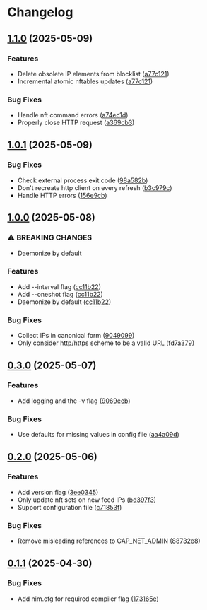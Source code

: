 # Changelog

## [1.1.0](https://github.com/cycneuramus/deceptimeed/compare/v1.0.1...v1.1.0) (2025-05-09)


### Features

* Delete obsolete IP elements from blocklist ([a77c121](https://github.com/cycneuramus/deceptimeed/commit/a77c121bbdcfa5fe95d9e837883bc5efc6d129b6))
* Incremental atomic nftables updates ([a77c121](https://github.com/cycneuramus/deceptimeed/commit/a77c121bbdcfa5fe95d9e837883bc5efc6d129b6))


### Bug Fixes

* Handle nft command errors ([a74ec1d](https://github.com/cycneuramus/deceptimeed/commit/a74ec1d5d8b4837592a3fdeee15a70d13ee7ceba))
* Properly close HTTP request ([a369cb3](https://github.com/cycneuramus/deceptimeed/commit/a369cb306ac39552ffa999ae6906907bbc0f2e8e))

## [1.0.1](https://github.com/cycneuramus/deceptimeed/compare/v1.0.0...v1.0.1) (2025-05-09)


### Bug Fixes

* Check external process exit code ([98a582b](https://github.com/cycneuramus/deceptimeed/commit/98a582b3eb0739b8918b86275f0b0edc306ad03c))
* Don't recreate http client on every refresh ([b3c979c](https://github.com/cycneuramus/deceptimeed/commit/b3c979c2fea293e830825b6d0eadb9ddb519ded0))
* Handle HTTP errors ([156e9cb](https://github.com/cycneuramus/deceptimeed/commit/156e9cbde81dae6816f416be2c36b184bb0ff5e9))

## [1.0.0](https://github.com/cycneuramus/deceptimeed/compare/v0.3.0...v1.0.0) (2025-05-08)


### ⚠ BREAKING CHANGES

* Daemonize by default

### Features

* Add --interval flag ([cc11b22](https://github.com/cycneuramus/deceptimeed/commit/cc11b22cdabbcbb5c9acb497f61cf2f2dba9d01d))
* Add --oneshot flag ([cc11b22](https://github.com/cycneuramus/deceptimeed/commit/cc11b22cdabbcbb5c9acb497f61cf2f2dba9d01d))
* Daemonize by default ([cc11b22](https://github.com/cycneuramus/deceptimeed/commit/cc11b22cdabbcbb5c9acb497f61cf2f2dba9d01d))


### Bug Fixes

* Collect IPs in canonical form ([9049099](https://github.com/cycneuramus/deceptimeed/commit/9049099dbf3cb5cb3ffe995cafe33e3044562c5b))
* Only consider http/https scheme to be a valid URL ([fd7a379](https://github.com/cycneuramus/deceptimeed/commit/fd7a37926a2a6bc9191c97f4ea23ef711f86dcc9))

## [0.3.0](https://github.com/cycneuramus/deceptimeed/compare/v0.2.0...v0.3.0) (2025-05-07)


### Features

* Add logging and the -v flag ([9069eeb](https://github.com/cycneuramus/deceptimeed/commit/9069eebf39c2593071d3d367d7aec3bad9a477b2))


### Bug Fixes

* Use defaults for missing values in config file ([aa4a09d](https://github.com/cycneuramus/deceptimeed/commit/aa4a09d746898c09c5d329b683f4be9c60e744ca))

## [0.2.0](https://github.com/cycneuramus/deceptimeed/compare/v0.1.1...v0.2.0) (2025-05-06)


### Features

* Add version flag ([3ee0345](https://github.com/cycneuramus/deceptimeed/commit/3ee0345ad817b976595639c60a3131057bc91561))
* Only update nft sets on new feed IPs ([bd397f3](https://github.com/cycneuramus/deceptimeed/commit/bd397f35800c02926f62d3d680ab7e00b77fe771))
* Support configuration file ([c71853f](https://github.com/cycneuramus/deceptimeed/commit/c71853f8aa0ab55e5f9a809bf7dbb61b2554e2a8))


### Bug Fixes

* Remove misleading references to CAP_NET_ADMIN ([88732e8](https://github.com/cycneuramus/deceptimeed/commit/88732e8a34755086ce32f82408c5d03a6a1b58c6))

## [0.1.1](https://github.com/cycneuramus/deceptimeed/compare/v0.1.0...v0.1.1) (2025-04-30)


### Bug Fixes

* Add nim.cfg for required compiler flag ([173165e](https://github.com/cycneuramus/deceptimeed/commit/173165e2bd885f7461a2c9f38dc8054b836b35a8))

